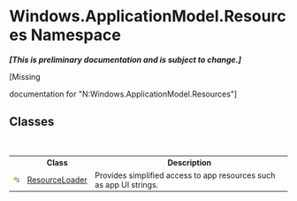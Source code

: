 # Windows.ApplicationModel.Resources Namespace
 _**\[This is preliminary documentation and is subject to change.\]**_

\[Missing <summary> documentation for "N:Windows.ApplicationModel.Resources"\]


## Classes
&nbsp;<table><tr><th></th><th>Class</th><th>Description</th></tr><tr><td>![Public class](media/pubclass.gif "Public class")</td><td><a href="T_Windows_ApplicationModel_Resources_ResourceLoader">ResourceLoader</a></td><td>
Provides simplified access to app resources such as app UI strings.</td></tr></table>&nbsp;
